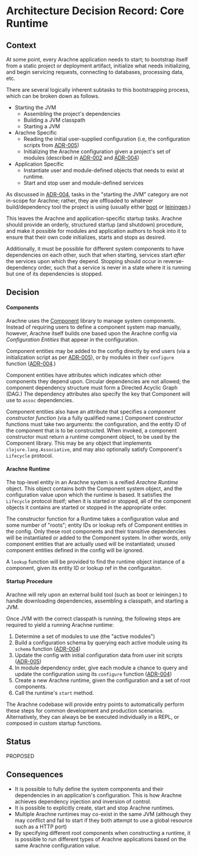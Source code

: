 # Architecture Decision Record: Core Runtime

## Context

At some point, every Arachne application needs to start; to bootstrap
itself from a static project or deployment artifact, initialize what
needs initializing, and begin servicing requests, connecting to
databases, processing data, etc.

There are several logically inherent subtasks to this bootstrapping process, which can be broken down as follows.

- Starting the JVM
    - Assembling the project's dependencies
    - Building a JVM classpath
    - Starting a JVM
- Arachne Specific
    - Reading the initial user-supplied configuration (i.e, the configuration scripts from [ADR-005](adr-005-user-facing-config.md))
    - Initializing the Arachne configuration given a project's set of modules (described in [ADR-002](adr-002-configuration.md) and [ADR-004](adr-004-module-loading.md))
- Application Specific
    - Instantiate user and module-defined objects that needs to exist at runtime.
    - Start and stop user and module-defined services

As discussed in [ADR-004](adr-004-module-loading.md), tasks in the "starting the JVM" category are not in-scope for Arachne; rather, they are offloaded to whatever build/dependency tool the project is using (usually either [boot](http://boot-clj.com) or [leiningen](http://leiningen.org).)

This leaves the Arachne and application-specific startup tasks. Arachne should provide an orderly, structured startup (and shutdown) procedure, and make it possible for modules and application authors to hook into it to ensure that their own code initializes, starts and stops as desired.

Additionally, it must be possible for different system components to have dependencies on each other, such that when starting, services start *after* the services upon which they depend. Stopping should occur in reverse-dependency order, such that a service is never in a state where it is running but one of its dependencies is stopped.

## Decision

#### Components

Arachne uses the [Component](https://github.com/stuartsierra/component) library to manage system components. Instead of requiring users to define a component system map manually, however, Arachne itself builds one based upon the Arachne config via *Configuration Entities* that appear in the configuration.

Component entities may be added to the config directly by end users (via a initialization script as per [ADR-005](adr-005-user-facing-config.md)), or by modules in their `configure` function ([ADR-004](adr-004-module-loading.md).)

Component entities have attributes which indicates which other components they depend upon. Circular dependencies are not allowed; the component dependency structure must form a Directed Acyclic Graph (DAG.) The dependency attributes also specify the key that Component will use to `assoc` dependencies.

Component entities also have an attribute that specifies a *component constructor function* (via a fully qualified name.) Component constructor functions must take two arguments: the configuration, and the entity ID of the component that is to be constructed. When invoked, a component constructor must return a runtime component object, to be used by the Component library. This may be any object that implements `clojure.lang.Associative`, and may also optionally satisfy Component's `Lifecycle` protocol.

#### Arachne Runtime

The top-level entity in an Arachne system is a reified *Arachne Runtime* object. This object contains both the Component system object, and the configuration value upon which the runtime is based. It satisfies the `Lifecycle` protocol itself; when it is started or stopped, all of the component objects it contains are started or stopped in the appropriate order.

The constructor function for a Runtime takes a configuration value and some number of "roots"; entity IDs or lookup refs of Component entities in the config. Only these root components and their transitive dependencies will be instantiated or added to the Component system. In other words, only component entities that are actually used will be instantiated; unused component entities defined in the config will be ignored.

A `lookup` function will be provided to find the runtime object instance of a component, given its entity ID or lookup ref in the configuraiton.

#### Startup Procedure

Arachne will rely upon an external build tool (such as boot or leiningen.) to handle downloading dependencies, assembling a classpath, and starting a JVM.

Once JVM with the correct classpath is running, the following steps are required to yield a running Arachne runtime:

1. Determine a set of modules to use (the "active modules")
2. Build a configuration schema by querying each active module using its `schema` function ([ADR-004](module-loading.md))
3. Update the config with initial configuration data from user init scripts ([ADR-005](adr-005-user-facing-config.md))
4. In module dependency order, give each module a chance to query and update the configuration using its `configure` function ([ADR-004](module-loading.md))
5. Create a new Arachne runtime, given the configuration and a set of root components.
6. Call the runtime's `start` method. 

The Arachne codebase will provide entry points to automatically perform these steps for common development and production scenarios. Alternatively, they can always be be executed individually in a REPL, or composed in custom startup functions.
 
## Status

PROPOSED

## Consequences


- It is possible to fully define the system components and their dependencies in an application's configuration. This is how Arachne achieves dependency injection and inversion of control.
- It is possible to explicitly create, start and stop Arachne runtimes.
- Multiple Arachne runtimes may co-exist in the same JVM (although they may conflict and fail to start if they both attempt to use a global resource such as a HTTP port)
- By specifying different root components when constructing a runtime, it is possible to run different types of Arachne applications based on the same Arachne configuration value.
